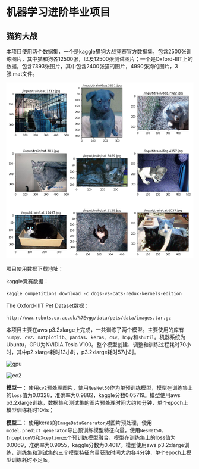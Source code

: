 # 机器学习进阶毕业项目
## 猫狗大战

本项目使用两个数据集，一个是kaggle猫狗大战竞赛官方数据集，包含2500张训练图片，其中猫和狗各12500张，以及12500张测试图片；一个是Oxford-IIIT上的数据，包含7393张图片，其中包含2400张猫的图片，4990张狗的图片，3张.mat文件。

![images](./img/dataset.png)

项目使用数据下载地址：

kaggle竞赛数据：

```kaggle competitions download -c dogs-vs-cats-redux-kernels-edition```

The Oxford-IIIT Pet Dataset数据：

```http://www.robots.ox.ac.uk/%7Evgg/data/pets/data/images.tar.gz```


本项目主要在aws p3.2xlarge上完成，一共训练了两个模型。主要使用的库有`numpy`、`cv2`、`matplotlib`、`pandas`、`keras`、`csv`、`h5py`和`shutil`。机器系统为Ubuntu，GPU为NVIDIA Tesla V100。整个模型创建、调整和训练过程耗时70小时，其中p2.xlarge耗时13小时，p3.2xlarge耗时57小时。

![gpu](./img/gpu.png)

![ec2](./img/aws_ec2.png)

**模型一：** 使用`cv2`预处理图片，使用`NesNet50`作为单预训练模型，模型在训练集上的`loss`值为0.0328，准确率为0.9882，kaggle分数0.05719。模型使用aws p3.2xlarge训练，数据集和测试集的图片预处理时间大约10分钟，单个epoch上模型训练耗时104s；

**模型二：** 使用keras的`ImageDataGenerator`对图片预处理，使用`model.predict_generator`导出预训练模型特征向量，使用`NesNet50`、`InceptionV3`和`Xception`三个预训练模型融合，模型在训练集上的loss值为0.0069，准确率为0.9955，kaggle分数为0.4017。模型使用aws p3.2xlarge训练，训练集和测试集的三个模型特征向量获取时间大约各4分钟，单个epoch上模型训练耗时不足1s。
